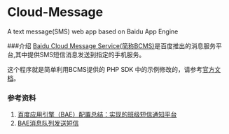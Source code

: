 
Cloud-Message 
=============

A text message(SMS) web app based on Baidu App Engine 

###介绍
[Baidu Cloud Message Service(简称BCMS)][1]是百度推出的消息服务平台,其中提供SMS短信消息发送到指定的手机服务。

这个程序就是简单利用BCMS提供的 PHP SDK 中的示例修改的，请参考[官方文档][2]。

### 参考资料

1. [百度应用引擎（BAE）配置总结：实现的班级短信通知平台][3]
2. [BAE消息队列发送短信][4]

[1]: http://developer.baidu.com/wiki/index.php?title=%E5%B8%AE%E5%8A%A9%E6%96%87%E6%A1%A3/%E4%BA%91%E6%B6%88%E6%81%AF/%E7%9B%B8%E5%85%B3%E4%BB%8B%E7%BB%8D
[2]: http://dev.baidu.com/wiki/bcms/index.php?title=phpsdk
[3]: http://www.yekezhong.com/655
[4]: http://hua.219.me/posts/292

